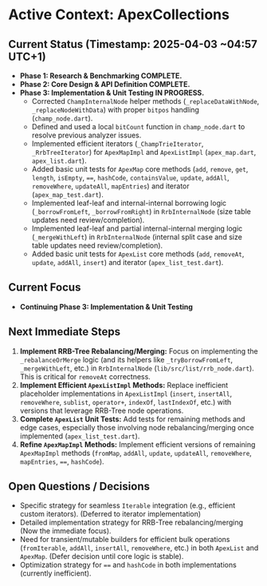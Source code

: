 # Active Context: ApexCollections

## Current Status (Timestamp: 2025-04-03 ~04:57 UTC+1)

-   **Phase 1: Research & Benchmarking COMPLETE.**
-   **Phase 2: Core Design & API Definition COMPLETE.**
-   **Phase 3: Implementation & Unit Testing IN PROGRESS.**
    -   Corrected `ChampInternalNode` helper methods (`_replaceDataWithNode`, `_replaceNodeWithData`) with proper `bitpos` handling (`champ_node.dart`).
    -   Defined and used a local `bitCount` function in `champ_node.dart` to resolve previous analyzer issues.
    -   Implemented efficient iterators (`_ChampTrieIterator`, `_RrbTreeIterator`) for `ApexMapImpl` and `ApexListImpl` (`apex_map.dart`, `apex_list.dart`).
    -   Added basic unit tests for `ApexMap` core methods (`add`, `remove`, `get`, `length`, `isEmpty`, `==`, `hashCode`, `containsValue`, `update`, `addAll`, `removeWhere`, `updateAll`, `mapEntries`) and iterator (`apex_map_test.dart`).
    -   Implemented leaf-leaf and internal-internal borrowing logic (`_borrowFromLeft`, `_borrowFromRight`) in `RrbInternalNode` (size table updates need review/completion).
    -   Implemented leaf-leaf and partial internal-internal merging logic (`_mergeWithLeft`) in `RrbInternalNode` (internal split case and size table updates need review/completion).
    -   Added basic unit tests for `ApexList` core methods (`add`, `removeAt`, `update`, `addAll`, `insert`) and iterator (`apex_list_test.dart`).

## Current Focus

-   **Continuing Phase 3: Implementation & Unit Testing**

## Next Immediate Steps

1.  **Implement RRB-Tree Rebalancing/Merging:** Focus on implementing the `_rebalanceOrMerge` logic (and its helpers like `_tryBorrowFromLeft`, `_mergeWithLeft`, etc.) in `RrbInternalNode` (`lib/src/list/rrb_node.dart`). This is critical for `removeAt` correctness.
2.  **Implement Efficient `ApexListImpl` Methods:** Replace inefficient placeholder implementations in `ApexListImpl` (`insert`, `insertAll`, `removeWhere`, `sublist`, `operator+`, `indexOf`, `lastIndexOf`, etc.) with versions that leverage RRB-Tree node operations.
3.  **Complete `ApexList` Unit Tests:** Add tests for remaining methods and edge cases, especially those involving node rebalancing/merging once implemented (`apex_list_test.dart`).
4.  **Refine `ApexMapImpl` Methods:** Implement efficient versions of remaining `ApexMapImpl` methods (`fromMap`, `addAll`, `update`, `updateAll`, `removeWhere`, `mapEntries`, `==`, `hashCode`).

## Open Questions / Decisions

-   Specific strategy for seamless `Iterable` integration (e.g., efficient custom iterators). (Deferred to iterator implementation)
-   Detailed implementation strategy for RRB-Tree rebalancing/merging (Now the immediate focus).
-   Need for transient/mutable builders for efficient bulk operations (`fromIterable`, `addAll`, `insertAll`, `removeWhere`, etc.) in both `ApexList` and `ApexMap`. (Defer decision until core logic is stable).
-   Optimization strategy for `==` and `hashCode` in both implementations (currently inefficient).
